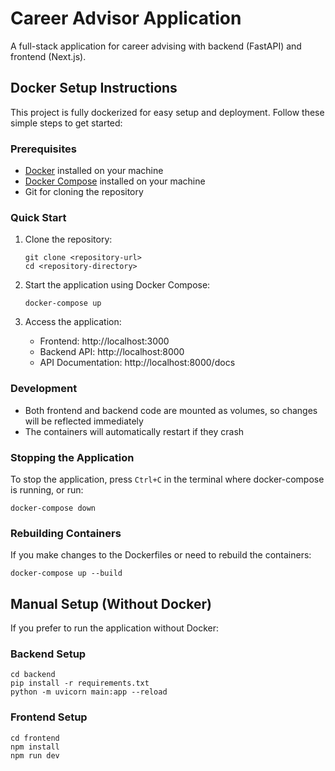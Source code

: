 # Career Advisor Application

A full-stack application for career advising with backend (FastAPI) and frontend (Next.js).

## Docker Setup Instructions

This project is fully dockerized for easy setup and deployment. Follow these simple steps to get started:

### Prerequisites

- [Docker](https://www.docker.com/products/docker-desktop/) installed on your machine
- [Docker Compose](https://docs.docker.com/compose/install/) installed on your machine
- Git for cloning the repository

### Quick Start

1. Clone the repository:
   ```
   git clone <repository-url>
   cd <repository-directory>
   ```

2. Start the application using Docker Compose:
   ```
   docker-compose up
   ```

3. Access the application:
   - Frontend: http://localhost:3000
   - Backend API: http://localhost:8000
   - API Documentation: http://localhost:8000/docs

### Development

- Both frontend and backend code are mounted as volumes, so changes will be reflected immediately
- The containers will automatically restart if they crash

### Stopping the Application

To stop the application, press `Ctrl+C` in the terminal where docker-compose is running, or run:
```
docker-compose down
```

### Rebuilding Containers

If you make changes to the Dockerfiles or need to rebuild the containers:
```
docker-compose up --build
```

## Manual Setup (Without Docker)

If you prefer to run the application without Docker:

### Backend Setup

```
cd backend
pip install -r requirements.txt
python -m uvicorn main:app --reload
```

### Frontend Setup

```
cd frontend
npm install
npm run dev
```